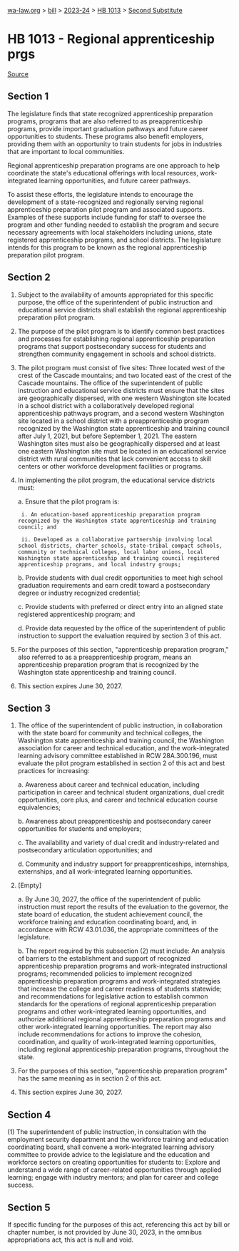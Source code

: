 [wa-law.org](/) > [bill](/bill/) > [2023-24](/bill/2023-24/) > [HB 1013](/bill/2023-24/hb/1013/) > [Second Substitute](/bill/2023-24/hb/1013/S2/)

# HB 1013 - Regional apprenticeship prgs

[Source](http://lawfilesext.leg.wa.gov/biennium/2023-24/Pdf/Bills/House%20Bills/1013-S2.pdf)

## Section 1
The legislature finds that state recognized apprenticeship preparation programs, programs that are also referred to as preapprenticeship programs, provide important graduation pathways and future career opportunities to students. These programs also benefit employers, providing them with an opportunity to train students for jobs in industries that are important to local communities.

Regional apprenticeship preparation programs are one approach to help coordinate the state's educational offerings with local resources, work-integrated learning opportunities, and future career pathways.

To assist these efforts, the legislature intends to encourage the development of a state-recognized and regionally serving regional apprenticeship preparation pilot program and associated supports. Examples of these supports include funding for staff to oversee the program and other funding needed to establish the program and secure necessary agreements with local stakeholders including unions, state registered apprenticeship programs, and school districts. The legislature intends for this program to be known as the regional apprenticeship preparation pilot program.

## Section 2
1. Subject to the availability of amounts appropriated for this specific purpose, the office of the superintendent of public instruction and educational service districts shall establish the regional apprenticeship preparation pilot program.

2. The purpose of the pilot program is to identify common best practices and processes for establishing regional apprenticeship preparation programs that support postsecondary success for students and strengthen community engagement in schools and school districts.

3. The pilot program must consist of five sites: Three located west of the crest of the Cascade mountains; and two located east of the crest of the Cascade mountains. The office of the superintendent of public instruction and educational service districts must ensure that the sites are geographically dispersed, with one western Washington site located in a school district with a collaboratively developed regional apprenticeship pathways program, and a second western Washington site located in a school district with a preapprenticeship program recognized by the Washington state apprenticeship and training council after July 1, 2021, but before September 1, 2021. The eastern Washington sites must also be geographically dispersed and at least one eastern Washington site must be located in an educational service district with rural communities that lack convenient access to skill centers or other workforce development facilities or programs.

4. In implementing the pilot program, the educational service districts must:

    a. Ensure that the pilot program is:

        i. An education-based apprenticeship preparation program recognized by the Washington state apprenticeship and training council; and

        ii. Developed as a collaborative partnership involving local school districts, charter schools, state-tribal compact schools, community or technical colleges, local labor unions, local Washington state apprenticeship and training council registered apprenticeship programs, and local industry groups;

    b. Provide students with dual credit opportunities to meet high school graduation requirements and earn credit toward a postsecondary degree or industry recognized credential;

    c. Provide students with preferred or direct entry into an aligned state registered apprenticeship program; and

    d. Provide data requested by the office of the superintendent of public instruction to support the evaluation required by section 3 of this act.

5. For the purposes of this section, "apprenticeship preparation program," also referred to as a preapprenticeship program, means an apprenticeship preparation program that is recognized by the Washington state apprenticeship and training council.

6. This section expires June 30, 2027.

## Section 3
1. The office of the superintendent of public instruction, in collaboration with the state board for community and technical colleges, the Washington state apprenticeship and training council, the Washington association for career and technical education, and the work-integrated learning advisory committee established in RCW 28A.300.196, must evaluate the pilot program established in section 2 of this act and best practices for increasing:

    a. Awareness about career and technical education, including participation in career and technical student organizations, dual credit opportunities, core plus, and career and technical education course equivalencies;

    b. Awareness about preapprenticeship and postsecondary career opportunities for students and employers;

    c. The availability and variety of dual credit and industry-related and postsecondary articulation opportunities; and

    d. Community and industry support for preapprenticeships, internships, externships, and all work-integrated learning opportunities.

2. [Empty]

    a. By June 30, 2027, the office of the superintendent of public instruction must report the results of the evaluation to the governor, the state board of education, the student achievement council, the workforce training and education coordinating board, and, in accordance with RCW 43.01.036, the appropriate committees of the legislature.

    b. The report required by this subsection (2) must include: An analysis of barriers to the establishment and support of recognized apprenticeship preparation programs and work-integrated instructional programs; recommended policies to implement recognized apprenticeship preparation programs and work-integrated strategies that increase the college and career readiness of students statewide; and recommendations for legislative action to establish common standards for the operations of regional apprenticeship preparation programs and other work-integrated learning opportunities, and authorize additional regional apprenticeship preparation programs and other work-integrated learning opportunities. The report may also include recommendations for actions to improve the cohesion, coordination, and quality of work-integrated learning opportunities, including regional apprenticeship preparation programs, throughout the state.

3. For the purposes of this section, "apprenticeship preparation program" has the same meaning as in section 2 of this act.

4. This section expires June 30, 2027.

## Section 4
(1) The superintendent of public instruction, in consultation with the employment security department and the workforce training and education coordinating board, shall convene a work-integrated learning advisory committee to provide advice to the legislature and the education and workforce sectors on creating opportunities for students to: Explore and understand a wide range of career-related opportunities through applied learning; engage with industry mentors; and plan for career and college success.

## Section 5
If specific funding for the purposes of this act, referencing this act by bill or chapter number, is not provided by June 30, 2023, in the omnibus appropriations act, this act is null and void.
